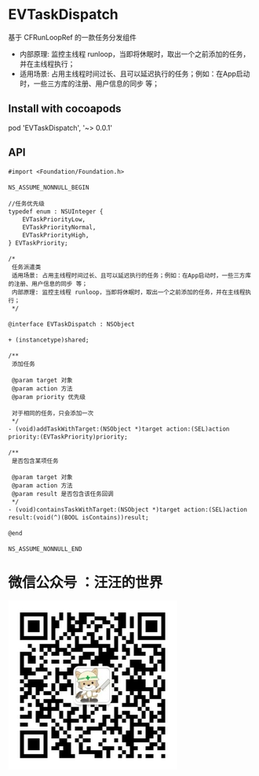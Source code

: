 # EVTaskDispatch
基于 CFRunLoopRef 的一款任务分发组件
- 内部原理: 监控主线程 runloop，当即将休眠时，取出一个之前添加的任务，并在主线程执行；
- 适用场景: 占用主线程时间过长、且可以延迟执行的任务；例如：在App启动时，一些三方库的注册、用户信息的同步 等；
## Install with cocoapods
pod 'EVTaskDispatch', '~> 0.0.1'
## API
```
#import <Foundation/Foundation.h>

NS_ASSUME_NONNULL_BEGIN

//任务优先级
typedef enum : NSUInteger {
    EVTaskPriorityLow,
    EVTaskPriorityNormal,
    EVTaskPriorityHigh,
} EVTaskPriority;

/*
 任务派遣类
 适用场景: 占用主线程时间过长、且可以延迟执行的任务；例如：在App启动时，一些三方库的注册、用户信息的同步 等；
 内部原理: 监控主线程 runloop，当即将休眠时，取出一个之前添加的任务，并在主线程执行；
 */

@interface EVTaskDispatch : NSObject

+ (instancetype)shared;

/**
 添加任务

 @param target 对象
 @param action 方法
 @param priority 优先级
 
 对于相同的任务，只会添加一次
 */
- (void)addTaskWithTarget:(NSObject *)target action:(SEL)action priority:(EVTaskPriority)priority;

/**
 是否包含某项任务

 @param target 对象
 @param action 方法
 @param result 是否包含该任务回调
 */
- (void)containsTaskWithTarget:(NSObject *)target action:(SEL)action result:(void(^)(BOOL isContains))result;

@end

NS_ASSUME_NONNULL_END

```


# 微信公众号 ：汪汪的世界
![(WeChat)](https://github.com/YongbaoWang/EverShowPath/blob/master/EverShowPath/wechat_num.jpg)
